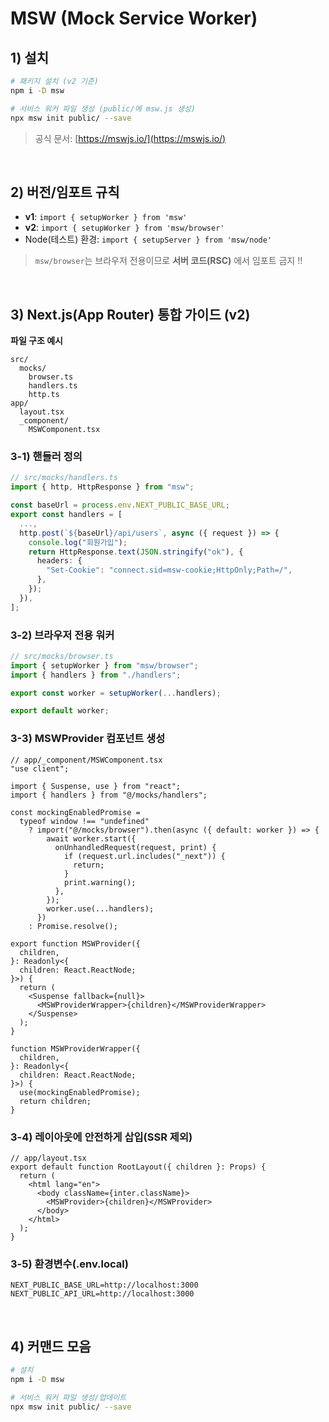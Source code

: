 # MSW (Mock Service Worker)

## 1) 설치

```bash
# 패키지 설치 (v2 기준)
npm i -D msw

# 서비스 워커 파일 생성 (public/에 msw.js 생성)
npx msw init public/ --save
```

> 공식 문서: [https://mswjs.io/](https://mswjs.io/)

<br/>

## 2) 버전/임포트 규칙

- **v1**: `import { setupWorker } from 'msw'`
- **v2**: `import { setupWorker } from 'msw/browser'`
- Node(테스트) 환경: `import { setupServer } from 'msw/node'`

> `msw/browser`는 브라우저 전용이므로 **서버 코드(RSC)** 에서 임포트 금지 !!

<br/>

## 3) Next.js(App Router) 통합 가이드 (v2)

**파일 구조 예시**

```
src/
  mocks/
    browser.ts
    handlers.ts
    http.ts
app/
  layout.tsx
  _component/
    MSWComponent.tsx
```

### 3-1) 핸들러 정의

```ts
// src/mocks/handlers.ts
import { http, HttpResponse } from "msw";

const baseUrl = process.env.NEXT_PUBLIC_BASE_URL;
export const handlers = [
  ...,
  http.post(`${baseUrl}/api/users`, async ({ request }) => {
    console.log("회원가입");
    return HttpResponse.text(JSON.stringify("ok"), {
      headers: {
        "Set-Cookie": "connect.sid=msw-cookie;HttpOnly;Path=/",
      },
    });
  }),
];
```

### 3-2) 브라우저 전용 워커

```ts
// src/mocks/browser.ts
import { setupWorker } from "msw/browser";
import { handlers } from "./handlers";

export const worker = setupWorker(...handlers);

export default worker;
```

### 3-3) MSWProvider 컴포넌트 생성

```tsx
// app/_component/MSWComponent.tsx
"use client";

import { Suspense, use } from "react";
import { handlers } from "@/mocks/handlers";

const mockingEnabledPromise =
  typeof window !== "undefined"
    ? import("@/mocks/browser").then(async ({ default: worker }) => {
        await worker.start({
          onUnhandledRequest(request, print) {
            if (request.url.includes("_next")) {
              return;
            }
            print.warning();
          },
        });
        worker.use(...handlers);
      })
    : Promise.resolve();

export function MSWProvider({
  children,
}: Readonly<{
  children: React.ReactNode;
}>) {
  return (
    <Suspense fallback={null}>
      <MSWProviderWrapper>{children}</MSWProviderWrapper>
    </Suspense>
  );
}

function MSWProviderWrapper({
  children,
}: Readonly<{
  children: React.ReactNode;
}>) {
  use(mockingEnabledPromise);
  return children;
}
```

### 3-4) 레이아웃에 안전하게 삽입(SSR 제외)

```tsx
// app/layout.tsx
export default function RootLayout({ children }: Props) {
  return (
    <html lang="en">
      <body className={inter.className}>
        <MSWProvider>{children}</MSWProvider>
      </body>
    </html>
  );
}
```

### 3-5) 환경변수(.env.local)

```env
NEXT_PUBLIC_BASE_URL=http://localhost:3000
NEXT_PUBLIC_API_URL=http://localhost:3000
```

<br/>

## 4) 커맨드 모음

```bash
# 설치
npm i -D msw

# 서비스 워커 파일 생성/업데이트
npx msw init public/ --save
```
